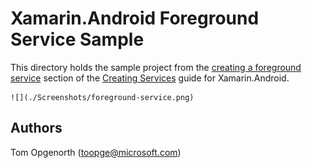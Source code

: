 
# Xamarin.Android Foreground Service Sample

This directory holds the sample project from the [creating a foreground service](https://developer.xamarin.com/guides/android/application_fundamentals/services/creating-a-service/bound-services/) section of the [Creating Services](https://developer.xamarin.com/guides/android/application_fundamentals/services/) guide for Xamarin.Android.

    ![](./Screenshots/foreground-service.png)

## Authors

Tom Opgenorth (toopge@microsoft.com)
